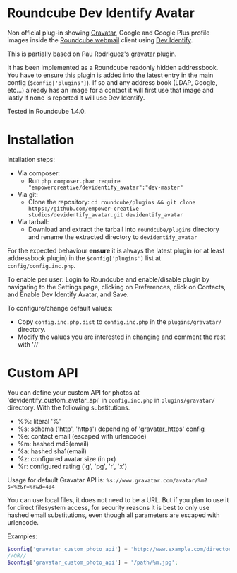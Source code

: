 Roundcube Dev Identify Avatar
=============================

Non official plug-in showing [Gravatar](https://www.gravatar.com/), Google and Google Plus profile images inside the [Roundcube webmail](https://roundcube.net/) client using [Dev Identify](https://github.com/SociallyDev/dev-identify).

This is partially based on Pau Rodriguez's [gravatar plugin](https://github.com/prodrigestivill/roundcube-gravatar).

It has been implemented as a Roundcube readonly hidden addressbook. You have to ensure this plugin is added into the latest entry in the main config (`$config['plugins']`). If so and any address book (LDAP, Google, etc...) already has an image for a contact it will first use that image and lastly if none is reported it will use Dev Identify.

Tested in Roundcube 1.4.0.


Installation
============

Intallation steps:
  - Via composer:
    - Run `php composer.phar require "empowercreative/devidentify_avatar":"dev-master"`
  - Via git:
    - Clone the repository:
      `cd roundcube/plugins && git clone https://github.com/empower-creative-studios/devidentify_avatar.git devidentify_avatar`
  - Via tarball:
    - Download and extract the tarball into `roundcube/plugins` directory and rename the extracted directory to `devidentify_avatar`


For the expected behaviour **ensure** it is always the latest plugin (or at least addressbook plugin) in the `$config['plugins']` list at `config/config.inc.php`.


To enable per user: Login to Roundcube and enable/disable plugin by navigating to the Settings page, clicking on Preferences, click on Contacts, and Enable Dev Identify Avatar, and Save.


To configure/change default values:
  - Copy `config.inc.php.dist` to `config.inc.php` in the `plugins/gravatar/` directory.
  - Modify the values you are interested in changing and comment the rest with '//'


Custom API
==========

You can define your custom API for photos at 'devidentify_custom_avatar_api' in `config.inc.php` in `plugins/gravatar/` directory. With the following substitutions.
  - %%: literal '%'
  - %s: schema ('http', 'https') depending of 'gravatar_https' config
  - %e: contact email (escaped with urlencode)
  - %m: hashed md5(email)
  - %a: hashed sha1(email)
  - %z: configured avatar size (in px)
  - %r: configured rating ('g', 'pg', 'r', 'x')

Usage for default Gravatar API is: `%s://www.gravatar.com/avatar/%m?s=%z&r=%r&d=404`


You can use local files, it does not need to be a URL. But if you plan to use it for direct filesystem access, for security reasons it is best to only use hashed email substitutions, even though all parameters are escaped with urlencode.


Examples:
```php
$config['gravatar_custom_photo_api'] = 'http://www.example.com/directory/%e.jpg?s=%z';
//OR//
$config['gravatar_custom_photo_api'] = '/path/%m.jpg';
```
